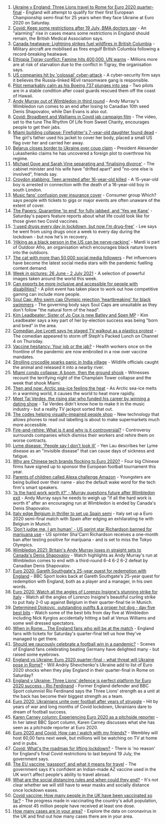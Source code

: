 1. [Ukraine v England: Three Lions travel to Rome for Euro 2020 quarter-final](https://www.bbc.co.uk/sport/football/51198691) - England will attempt to qualify for their first European Championship semi-final for 25 years when they face Ukraine at Euro 2020 on Saturday.
2. [Covid: Keep some restrictions after 19 July, BMA doctors say](https://www.bbc.co.uk/news/uk-57703959) - An "alarming" rise in cases means some restrictions in England should remain, the British Medical Association says.
3. [Canada heatwave: Lightning strikes fuel wildfires in British Columbia](https://www.bbc.co.uk/news/world-us-canada-57703853) - Military aircraft are mobilised as fires engulf British Columbia following a record-breaking heatwave.
4. [Ethiopia Tigray conflict: Famine hits 400,000, UN warns](https://www.bbc.co.uk/news/world-africa-57703538) - Millions more are at risk of starvation due to the conflict in Tigray, the organisation says.
5. [US companies hit by 'colossal' cyber-attack](https://www.bbc.co.uk/news/world-us-canada-57703836) - A cyber-security firm says it believes the Russia-linked REvil ransomware gang is responsible.
6. [Pilot remarkably calm as his Boeing 737 plunges into sea](https://www.bbc.co.uk/news/world-us-canada-57704138) - Two pilots are in a stable condition after coast guards rescued them off the coast of Hawaii.
7. [Andy Murray out of Wimbledon in third round](https://www.bbc.co.uk/sport/tennis/57702056) - Andy Murray's Wimbledon run comes to an end after losing to Canadian 10th seed Denis Shapovalov, while Dan Evans is also out.
8. [Covid: Broadbent and Walliams in Covid jab campaign film](https://www.bbc.co.uk/news/uk-57702498) - The video, set to the tune The Rhythm Of Life from Sweet Charity, encourages people to get their jabs.
9. [Miami building collapse: Firefighter's 7-year-old daughter found dead](https://www.bbc.co.uk/news/world-us-canada-57699656) - The girl's father used his jacket to cover her body, placed a small US flag over her and carried her away.
10. [Belarus closes border to Ukraine over coup claim](https://www.bbc.co.uk/news/world-europe-57702516) - President Alexander Lukashenko claims he has uncovered a foreign plot to overthrow his regime.
11. [Michael Gove and Sarah Vine separating and 'finalising divorce'](https://www.bbc.co.uk/news/uk-politics-57699096) - The cabinet minister and his wife have "drifted apart" and "no-one else is involved", friends say.
12. [Croydon stabbing: Teen arrested after 16-year-old killed](https://www.bbc.co.uk/news/uk-england-london-57703348) - A 15-year-old boy is arrested in connection with the death of a 16-year-old boy in south London.
13. [Music fans' confusion over insurance cover](https://www.bbc.co.uk/news/business-57700385) - Consumer group Which? says people with tickets to gigs or major events are often unaware of the extent of cover.
14. [The Papers: Quarantine 'to end' for fully jabbed, and 'Yes we Kane'](https://www.bbc.co.uk/news/blogs-the-papers-57703809) - Saturday's papers feature reports about what life could look like for those given two Covid vaccines.
15. ['I used drugs every day in lockdown, but now I'm drug-free'](https://www.bbc.co.uk/news/uk-57688961) - Lee says he went from using drugs once a week to every day during the lockdown - but now he's in recovery.
16. ['Hiking as a black person in the US can be nerve-racking'](https://www.bbc.co.uk/news/world-us-canada-57686681) - Mardi is part of Outdoor Afro, an organisation which encourages black nature lovers into the outdoors.
17. [The cat with more than 50,000 social media followers](https://www.bbc.co.uk/news/world-asia-57678337) - Pet influencers have become the latest social media stars with the pandemic fuelling content demand.
18. [Week in pictures: 26 June - 2 July 2021](https://www.bbc.co.uk/news/in-pictures-57680063) - A selection of powerful images taken around the world this week.
19. [Can esports be more inclusive and accessible for people with disabilities?](https://www.bbc.co.uk/news/newsbeat-57696675) - A pilot event has taken place to work out how competitive gaming can include more people.
20. [Soul Cap: Afro swim cap Olympic rejection 'heartbreaking' for black swimmers](https://www.bbc.co.uk/news/newsbeat-57688380) - The governing body says Soul Caps are unsuitable as they don't follow "the natural form of the head".
21. [Kim Leadbeater: Sister of Jo Cox is new Batley and Spen MP](https://www.bbc.co.uk/news/uk-england-leeds-57693843) - Kim Leadbeater says a key part of her by-election success was being "born and bred" in the area.
22. [Comedian Joe Lycett says he staged TV walkout as a plastics protest](https://www.bbc.co.uk/news/entertainment-arts-57699955) - The comedian appeared to storm off Steph's Packed Lunch on Channel 4 on Thursday.
23. [Vaccine hesitancy: Your job or the jab?](https://www.bbc.co.uk/news/world-us-canada-57686717) - Health workers once on the frontline of the pandemic are now embroiled in a row over vaccine mandates.
24. [Strolling crocodile sparks panic in India village](https://www.bbc.co.uk/news/world-asia-india-57691731) - Wildlife officials caught the animal and released it into a nearby river.
25. [Miami condo collapse: A boom, then the ground shook](https://www.bbc.co.uk/news/world-us-canada-57690165) - Witnesses recount the terrifying night of the Champlain Tower collapse and the week that shook Miami.
26. [Then and now: Arctic sea-ice feeling the heat](https://www.bbc.co.uk/news/science-environment-57650226) - As Arctic sea-ice melts in a warming world, it causes the world to heat more rapidly.
27. [Meet Tai Verdes, the rising star who funded his career by winning a dating show](https://www.bbc.co.uk/news/entertainment-arts-57685161) - Tai Verdes didn't know how to make it in the music industry - but a reality TV jackpot sorted that out.
28. [The codes helping visually-impaired people shop](https://www.bbc.co.uk/news/business-57679943) - New technology that allows phones to read out labelling is about to make supermarkets much more accessible.
29. [Fire-and-rehire: What is it and why is it controversial?](https://www.bbc.co.uk/news/business-57670287) - Controversy surrounds companies which dismiss their workers and rehire them on worse contracts.
30. [Lyme disease: 'People say I don't look ill'](https://www.bbc.co.uk/news/uk-scotland-glasgow-west-57693815) - Yen Lau describes her Lyme disease as an "invisible disease" that can cause days of sickness and fatigue.
31. [Why are Chinese tech brands flocking to Euro 2020?](https://www.bbc.co.uk/news/technology-57697509) - Four big Chinese firms have signed up to sponsor the European football tournament this year.
32. [Parents of children called Alexa challenge Amazon](https://www.bbc.co.uk/news/technology-57680173) - Youngsters are being bullied over their name - also the default wake word for the tech firm's smart speakers.
33. ['Is the hard work worth it?' - Murray questions future after Wimbledon exit](https://www.bbc.co.uk/sport/tennis/57703444) - Andy Murray says he needs to weigh up "if all the hard work is worth it" after an encouraging run at Wimbledon is ended by Canada's Denis Shapovalov.
34. [Italy edge Belgium in thriller to set up Spain semi](https://www.bbc.co.uk/sport/football/51198657) - Italy set up a Euro 2020 semi-final match with Spain after edging an exhilarating tie with Belgium in Munich.
35. ['Don't judge me, I am human' - US sprint star Richardson banned for marijuana use](https://www.bbc.co.uk/sport/athletics/57692193) - US sprinter Sha'Carri Richardson receives a one-month ban after testing positive for marijuana - and is set to miss the Tokyo Olympics.
36. [Wimbledon 2021: Britain's Andy Murray loses in straight sets to Canada's Denis Shapovalov](https://www.bbc.co.uk/sport/av/tennis/57703649) - Watch highlights as Andy Murray's run at Wimbledon comes to end with a third-round 6-4 6-2 6-2 defeat by Canadian Denis Shapovalov.
37. [Euro 2020: Gareth Southgate's 25-year quest for redemption with England](https://www.bbc.co.uk/sport/av/football/57695367) - BBC Sport looks back at Gareth Southgate's 25-year quest for redemption with England, both as a player and a manager, in his own words.
38. [Euro 2020: Watch all the angles of Lorenzo Insigne's stunning strike for Italy](https://www.bbc.co.uk/sport/av/football/57703629) - Watch all the angles of Lorenzo Insigne's beautiful curling strike to put Italy 2-0 up against Belgium in their quarter-final tie in Munich.
39. [Determined Djokovic, outstanding outifts & a proper hot dog - day five best bits](https://www.bbc.co.uk/sport/av/tennis/57702878) - Watch some of the best bits from day five at Wimbledon including Nick Kyrgios accidentally hitting a ball at Venus Williams and some well dressed spectators.
40. [When in Rome... The England fans who will be at the match](https://www.bbc.co.uk/news/uk-57652630) - England fans with tickets for Saturday's quarter-final tell us how they've managed to get there.
41. [Should we raucously celebrate a football win in a pandemic?](https://www.bbc.co.uk/news/uk-57664286) - Scenes of England fans celebrating beating Germany have delighted many - but raised some eyebrows.
42. [England vs Ukraine: Euro 2020 quarter-final - what threat will Ukraine pose in Rome?](https://www.bbc.co.uk/sport/football/57659833) - Will Andriy Shevchenko's Ukraine add to list of Euro 2020 shocks when they play England in their quarter-final in Rome on Saturday?
43. [England v Ukraine: Three Lions' defence is perfect platform for Euro 2020 success - Rio Ferdinand](https://www.bbc.co.uk/sport/football/57684225) - Former England defender and BBC Sport columnist Rio Ferdinand says the Three Lions' strength as a unit at the back has become their biggest strength as a team.
44. [Euro 2020: Ukrainians unite over football after years of struggle](https://www.bbc.co.uk/news/world-europe-57677177) - Hit by years of war and long months of Covid lockdown, Ukrainians dare to dream of football success.
45. [Karen Carney column: Experiencing Euro 2020 as a pitchside reporter](https://www.bbc.co.uk/sport/football/57660625) - In her latest BBC Sport column, Karen Carney discusses what she has seen as a pitchside reporter at Euro 2020.
46. [Euro 2020 and Covid: How can I watch with my friends?](https://www.bbc.co.uk/news/uk-57386719) - Wembley will host 60,00 fans next week, but millions will be watching on TV at home and in pubs.
47. [Covid: What's the roadmap for lifting lockdown?](https://www.bbc.co.uk/news/explainers-52530518) - There is 'no reason' for England's final Covid restrictions to last beyond 19 July, the government says.
48. [The EU vaccine 'passport' and what it means for travel](https://www.bbc.co.uk/news/explainers-57665765) - The government says it's confident an Indian-made AZ vaccine used in the UK won't affect people's ability to travel abroad.
49. [What are the social distancing rules and when could they end?](https://www.bbc.co.uk/news/uk-51506729) - It's not clear whether we will still have to wear masks and socially distance once lockdown eases.
50. [Covid vaccine: How many people in the UK have been vaccinated so far?](https://www.bbc.co.uk/news/health-55274833) - The progress made in vaccinating the country's adult population, as almost 45 million people have received at least one dose.
51. [How many cases are in your area?](https://www.bbc.co.uk/news/uk-51768274) - Explore the data on coronavirus in the UK and find out how many cases there are in your area.
